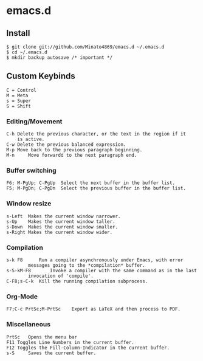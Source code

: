 # emacs.d

## Install 

	$ git clone git://github.com/Minato4869/emacs.d ~/.emacs.d
	$ cd ~/.emacs.d
	$ mkdir backup autosave /* important */

## Custom Keybinds
	C = Control
	M = Meta
	s = Super
	S = Shift
### Editing/Movement
	C-h	Delete the previous character, or the text in the region if it 
		is active. 
	C-w	Delete the previous balanced expression.
	M-p	Move back to the previous paragraph beginning.
	M-n 	Move forwardd to the next paragraph end.
### Buffer switching
	F6; M-PgUp; C-PgUp	Select the next buffer in the buffer list.
	F5; M-PgDn; C-PgDn	Select the previous buffer in the buffer list.
### Window resize
	s-Left	Makes the current window narrower.
	s-Up	Makes the current window taller.	 
	s-Down  Makes the current window smaller.
	s-Right Makes the current window wider.
### Compilation
	s-k F8		Run a compiler asynchronously under Emacs, with error 
			messages going to the *compilation* buffer.
	s-S-kM-F8       Invoke a compiler with the same command as in the last
			invocation of 'compile'.
	C-F8;s-C-k	Kill the running compilation subprocess.
### Org-Mode
	F7;C-c PrtSc;M-PrtSc	Export as LaTeX and then process to PDF.
### Miscellaneous
	PrtSc	Opens the menu bar
	F11	Toggles Line Numbers in the current buffer.
	F12	Toggles the Fill-Column-Indicator in the current buffer.
	s-S 	Saves the current buffer.
